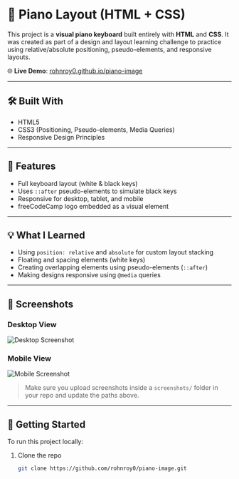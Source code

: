 # 🎹 Piano Layout (HTML + CSS)

This project is a **visual piano keyboard** built entirely with **HTML** and **CSS**. It was created as part of a design and layout learning challenge to practice using relative/absolute positioning, pseudo-elements, and responsive layouts.

🌐 **Live Demo**: [rohnroy0.github.io/piano-image](https://rohnroy0.github.io/piano-image/)

---

## 🛠️ Built With

- HTML5
- CSS3 (Positioning, Pseudo-elements, Media Queries)
- Responsive Design Principles

---

## 🎯 Features

- Full keyboard layout (white & black keys)
- Uses `::after` pseudo-elements to simulate black keys
- Responsive for desktop, tablet, and mobile
- freeCodeCamp logo embedded as a visual element

---

## 💡 What I Learned

- Using `position: relative` and `absolute` for custom layout stacking
- Floating and spacing elements (white keys)
- Creating overlapping elements using pseudo-elements (`::after`)
- Making designs responsive using `@media` queries

---

## 📸 Screenshots

### Desktop View
![Desktop Screenshot](https://github.com/rohnroy0/piano-image/raw/main/screenshots/desktop.png)

### Mobile View
![Mobile Screenshot](https://github.com/rohnroy0/piano-image/raw/main/screenshots/mobile.png)

> Make sure you upload screenshots inside a `screenshots/` folder in your repo and update the paths above.

---

## 🚀 Getting Started

To run this project locally:

1. Clone the repo
   ```bash
   git clone https://github.com/rohnroy0/piano-image.git
